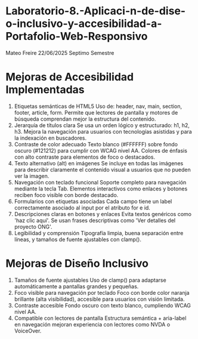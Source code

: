 # Laboratorio-8.-Aplicaci-n-de-dise-o-inclusivo-y-accesibilidad-a-Portafolio-Web-Responsivo
Mateo Freire 22/06/2025 Septimo Semestre
# Mejoras de Accesibilidad Implementadas
1. Etiquetas semánticas de HTML5
Uso de: header, nav, main, section, footer, article, form. Permite que lectores de pantalla y motores de búsqueda comprendan mejor la estructura del contenido.
2. Jerarquía de títulos clara
Se usa un orden lógico y estructurado: h1, h2, h3. Mejora la navegación para usuarios con tecnologías asistidas y para la indexación en buscadores.
3. Contraste de color adecuado
Texto blanco (#FFFFFF) sobre fondo oscuro (#121212) para cumplir con WCAG nivel AA. Colores de énfasis con alto contraste para elementos de foco o destacados.
4. Texto alternativo (alt) en imágenes
Se incluye en todas las imágenes para describir claramente el contenido visual a usuarios que no pueden ver la imagen.
5. Navegación con teclado funcional
Soporte completo para navegación mediante la tecla Tab. Elementos interactivos como enlaces y botones reciben foco visible con borde destacado.
6. Formularios con etiquetas <label> asociadas
Cada campo tiene un label correctamente asociado al input por el atributo for e id.
7. Descripciones claras en botones y enlaces
Evita textos genéricos como 'haz clic aquí'. Se usan frases descriptivas como 'Ver detalles del proyecto ONG'.
8. Legibilidad y comprensión
Tipografía limpia, buena separación entre líneas, y tamaños de fuente ajustables con clamp().
# Mejoras de Diseño Inclusivo
1. Tamaños de fuente ajustables
Uso de clamp() para adaptarse automáticamente a pantallas grandes y pequeñas.
2. Foco visible para navegación por teclado
Foco con borde color naranja brillante (alta visibilidad), accesible para usuarios con visión limitada.
3. Contraste accesible
Fondo oscuro con texto blanco, cumpliendo WCAG nivel AA.
4. Compatible con lectores de pantalla
Estructura semántica + aria-label en navegación mejoran experiencia con lectores como NVDA o VoiceOver.
